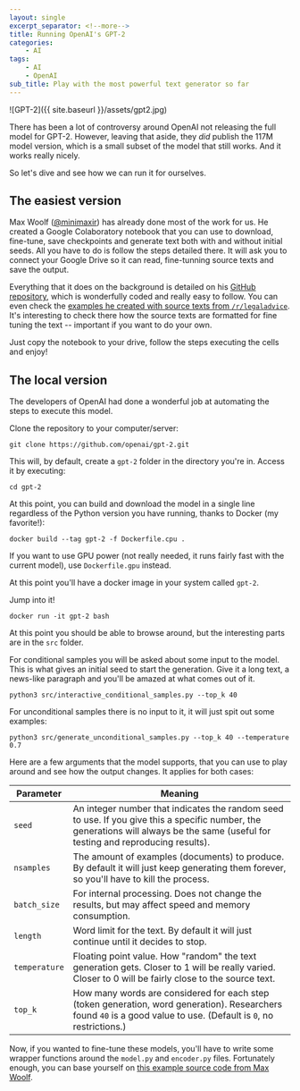 ```yaml
---
layout: single
excerpt_separator: <!--more-->
title: Running OpenAI's GPT-2
categories:
    - AI
tags:
    - AI
    - OpenAI
sub_title: Play with the most powerful text generator so far
---
```


![GPT-2]({{ site.baseurl }}/assets/gpt2.jpg)

There has been a lot of controversy around OpenAI not releasing the full model for GPT-2. However, leaving that aside, they _did_ publish the 117M model version, which is a small subset of the model that still works. And it works really nicely.

So let's dive and see how we can run it for ourselves.

<!--more-->

## The easiest version

Max Woolf ([@minimaxir](https://twitter.com/minimaxir)) has already done most of the work for us. He created a Google Colaboratory notebook that you can use to download, fine-tune, save checkpoints and generate text both with and without initial seeds. All you have to do is follow the steps detailed there. It will ask you to connect your Google Drive so it can read, fine-tunning source texts and save the output.

Everything that it does on the background is detailed on his [GitHub repository](https://github.com/minimaxir/gpt-2-simple), which is wonderfully coded and really easy to follow. You can even check the [examples he created with source texts from `/r/legaladvice`](https://github.com/minimaxir/legaladvice-gpt2). It's interesting to check there how the source texts are formatted for fine tuning the text -- important if you want to do your own.

Just copy the notebook to your drive, follow the steps executing the cells and enjoy!

## The local version

The developers of OpenAI had done a wonderful job at automating the steps to execute this model.

Clone the repository to your computer/server:

```console
git clone https://github.com/openai/gpt-2.git
```

This will, by default, create a `gpt-2` folder in the directory you're in. Access it by executing:

```console
cd gpt-2
```

At this point, you can build and download the model in a single line regardless of the Python version you have running, thanks to Docker (my favorite!):

```console
docker build --tag gpt-2 -f Dockerfile.cpu .
```

If you want to use GPU power (not really needed, it runs fairly fast with the current model), use `Dockerfile.gpu` instead.

At this point you'll have a docker image in your system called `gpt-2`.

Jump into it!

```console
docker run -it gpt-2 bash
```

At this point you should be able to browse around, but the interesting parts are in the `src` folder.

For conditional samples you will be asked about some input to the model. This is what gives an initial seed to start the generation. Give it a long text, a news-like paragraph and you'll be amazed at what comes out of it.

```console
python3 src/interactive_conditional_samples.py --top_k 40
```

For unconditional samples there is no input to it, it will just spit out some examples:

```console
python3 src/generate_unconditional_samples.py --top_k 40 --temperature 0.7
```

Here are a few arguments that the model supports, that you can use to play around and see how the output changes. It applies for both cases:

| Parameter | Meaning |
| --------- | ------- |
| `seed` | An integer number that indicates the random seed to use. If you give this a specific number, the generations will always be the same (useful for testing and reproducing results). | 
| `nsamples` | The amount of examples (documents) to produce. By default it will just keep generating them forever, so you'll have to kill the process. |
| `batch_size` | For internal processing. Does not change the results, but may affect speed and memory consumption. |
| `length` | Word limit for the text. By default it will just continue until it decides to stop. | 
| `temperature` | Floating point value. How "random" the text generation gets. Closer to 1 will be really varied. Closer to 0 will be fairly close to the source text. |
| `top_k` | How many words are considered for each step (token generation, word generation). Researchers found `40` is a good value to use. (Default is `0`, no restrictions.) |

Now, if you wanted to fine-tune these models, you'll have to write some wrapper functions around the `model.py` and `encoder.py` files. Fortunately enough, you can base yourself on [this example source code from Max Woolf](https://github.com/minimaxir/gpt-2-simple/blob/afaf43fc6a52bba9542e62f21dfc7919848531b5/gpt_2_simple/gpt_2.py#L230-L239).
